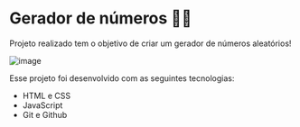 # Gerador de números 🔢🔀

Projeto realizado tem o objetivo de criar um gerador de números aleatórios!

![image](https://user-images.githubusercontent.com/117484983/214395776-9101a9e8-3ad2-4af0-afe8-94d417b60583.png)

Esse projeto foi desenvolvido com as seguintes tecnologias:

- HTML e CSS
- JavaScript
- Git e Github
